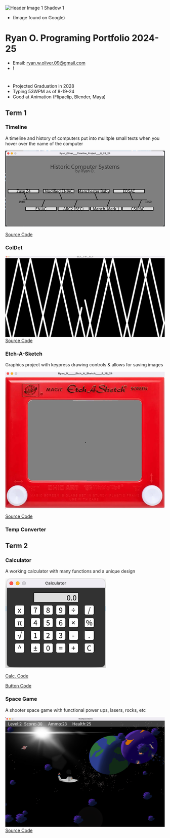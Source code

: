 ![Header Image 1 Shadow 1](https://asia.sega.com/SonicXShadowGenerations/assets/images/pc/top/kv.png)
* (Image found on Google)
# Ryan O. Programing Portfolio 2024-25
* Email: ryan.w.oliver.09@gmail.com
* !
  #
* Projected Graduation in 2028
* Typing 53WPM as of 8-19-24
* Good at Animation (Flipaclip, Blender, Maya)

## Term 1
### Timeline
A timeline and history of computers put into mulitple small texts when you hover over the name of the computer

![Running App](https://github.com/CreativeCha0s/Programing-Portfolio-08/blob/main/images/timeline.png?raw=true)

[Source Code](https://github.com/CreativeCha0s/Programing-Portfolio-08/blob/main/src/term1/Ryan_Oliver___Timeline_Project___8_28_24.pde)

### ColDet

![Running App](https://github.com/CreativeCha0s/Programing-Portfolio-08/blob/main/images/coldet.png)
[Source Code]()
### Etch-A-Sketch
Graphics project with keypress drawing controls & allows for saving images

![Running App](https://github.com/CreativeCha0s/Programing-Portfolio-08/blob/main/images/etch-a-sketch.png)

[Source Code](https://github.com/CreativeCha0s/Programing-Portfolio-08/blob/main/src/term1/Ryan_O_____Etch_A_Sketch____9_18_24.pde)

### Temp Converter

## Term 2
### Calculator
A working calculator with many functions and a unique design

![Running App](https://github.com/CreativeCha0s/Programing-Portfolio-08/blob/main/images/%20calc.png?raw=true)

[Calc. Code](https://github.com/CreativeCha0s/Programing-Portfolio-08/blob/main/src/term2/Calculator.pde)

[Button Code](https://github.com/CreativeCha0s/Programing-Portfolio-08/blob/main/src/term2/Button.pde)

### Space Game
A shooter space game with functional power ups, lasers, rocks, etc

![Running App](https://github.com/CreativeCha0s/Programing-Portfolio-08/blob/main/images/spacegame.png)
[Source Code](src/RealSpaceGame)
